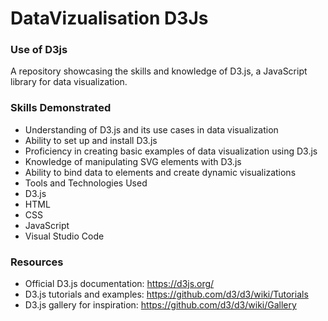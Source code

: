 # DataVizualisation D3Js

### Use of D3js

A repository showcasing the skills and knowledge of D3.js, a JavaScript library for data visualization.

### Skills Demonstrated
- Understanding of D3.js and its use cases in data visualization
- Ability to set up and install D3.js
- Proficiency in creating basic examples of data visualization using D3.js
- Knowledge of manipulating SVG elements with D3.js
- Ability to bind data to elements and create dynamic visualizations
- Tools and Technologies Used
- D3.js
- HTML
- CSS
- JavaScript
- Visual Studio Code

### Resources
- Official D3.js documentation: https://d3js.org/
- D3.js tutorials and examples: https://github.com/d3/d3/wiki/Tutorials
- D3.js gallery for inspiration: https://github.com/d3/d3/wiki/Gallery

